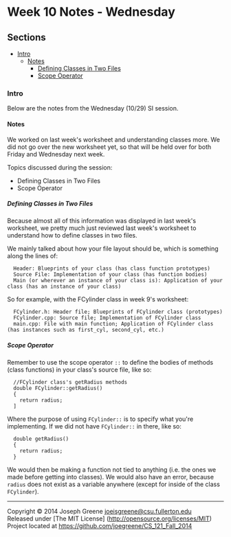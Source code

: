 # Week 10 Notes - Wednesday

## Sections
- [Intro](#intro)
  - [Notes](#notes)
    - [Defining Classes in Two Files](#defining-classes-in-two-files)
    - [Scope Operator](#scope-operator)
### Intro
Below are the notes from the Wednesday (10/29) SI session.

#### Notes
We worked on last week's worksheet and understanding classes more. We did not go over 
the new worksheet yet, so that will be held over for both Friday and Wednesday next week.

Topics discussed during the session:
- Defining Classes in Two Files
- Scope Operator

##### Defining Classes in Two Files
Because almost all of this information was displayed in last week's worksheet, we 
pretty much just reviewed last week's worksheet to understand how to define 
classes in two files.

We mainly talked about how your file layout should be, which is something along the lines of:
```
  Header: Blueprints of your class (has class function prototypes)
  Source File: Implementation of your class (has function bodies)
  Main (or wherever an instance of your class is): Application of your class (has an instance of your class)
```

So for example, with the FCylinder class in week 9's worksheet:
```
  FCylinder.h: Header file; Blueprints of FCylinder class (prototypes)
  FCylinder.cpp: Source file; Implementation of FCylinder class
  main.cpp: File with main function; Application of FCylinder class (has instances such as first_cyl, second_cyl, etc.)
```

##### Scope Operator
Remember to use the scope operator `::` to define the bodies of methods (class functions) in your 
class's source file, like so:

```
  //FCylinder class's getRadius methods
  double FCylinder::getRadius()
  {
    return radius;
  ]
```

Where the purpose of using `FCylinder::` is to specify what you're implementing. If we did not have `FCylinder::` in there, like so:
```
  double getRadius()
  {
    return radius;
  }
```

We would then be making a function not tied to anything (i.e. the ones we made before getting into classes). We would also have an error, because 
`radius` does not exist as a variable anywhere (except for inside of the class `FCylinder`).

-------------------------------------------------------------------------------

Copyright &copy; 2014 Joseph Greene <joeisgreene@csu.fullerton.edu>  
Released under [The MIT License] (http://opensource.org/licenses/MIT)  
Project located at <https://github.com/joegreene/CS_121_Fall_2014>